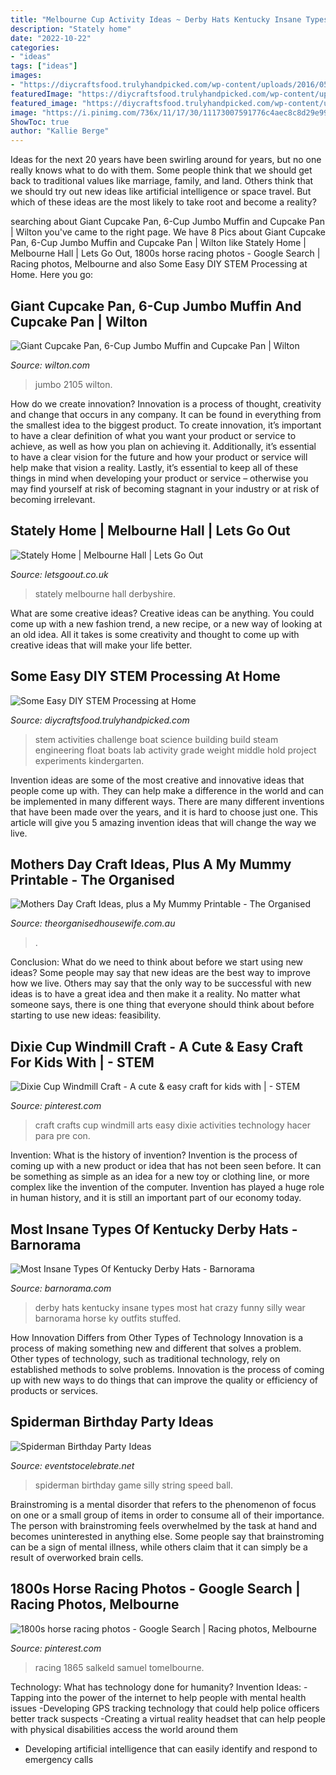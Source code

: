 ```yaml
---
title: "Melbourne Cup Activity Ideas ~ Derby Hats Kentucky Insane Types Most Hat Crazy Funny Silly Wear Barnorama Horse Ky Outfits Stuffed"
description: "Stately home"
date: "2022-10-22"
categories:
- "ideas"
tags: ["ideas"]
images:
- "https://diycraftsfood.trulyhandpicked.com/wp-content/uploads/2016/05/stem-activities_mv.jpg"
featuredImage: "https://diycraftsfood.trulyhandpicked.com/wp-content/uploads/2016/05/stem-activities_mv.jpg"
featured_image: "https://diycraftsfood.trulyhandpicked.com/wp-content/uploads/2016/05/stem-activities_mv.jpg"
image: "https://i.pinimg.com/736x/11/17/30/11173007591776c4aec8c8d29e999cd2.jpg"
ShowToc: true
author: "Kallie Berge"
---
```



Ideas for the next 20 years have been swirling around for years, but no one really knows what to do with them. Some people think that we should get back to traditional values like marriage, family, and land. Others think that we should try out new ideas like artificial intelligence or space travel. But which of these ideas are the most likely to take root and become a reality?

	

		
searching about Giant Cupcake Pan, 6-Cup Jumbo Muffin and Cupcake Pan | Wilton you've came to the right page. We have 8 Pics about Giant Cupcake Pan, 6-Cup Jumbo Muffin and Cupcake Pan | Wilton like Stately Home | Melbourne Hall | Lets Go Out, 1800s horse racing photos - Google Search | Racing photos, Melbourne and also Some Easy DIY STEM Processing at Home. Here you go:
		
    
## Giant Cupcake Pan, 6-Cup Jumbo Muffin And Cupcake Pan | Wilton

<img loading=lazy src="https://www.wilton.com/dw/image/v2/AAWA_PRD/on/demandware.static/-/Sites-wilton-product-master/default/dw20afdf7d/images/product/2105-9921/2105-9921_LS2.jpg?sw=1440&amp;sh=750&amp;sm=fit" onerror="this.onerror=null;this.src='https://tse4.mm.bing.net/th?id=OIP.kRYcZF_02IMOMAlgqsjitgHaHa&amp;pid=15.1';" alt="Giant Cupcake Pan, 6-Cup Jumbo Muffin and Cupcake Pan | Wilton">

_Source: wilton.com_

>jumbo 2105 wilton. 

	

How do we create innovation?
Innovation is a process of thought, creativity and change that occurs in any company. It can be found in everything from the smallest idea to the biggest product. To create innovation, it’s important to have a clear definition of what you want your product or service to achieve, as well as how you plan on achieving it. Additionally, it’s essential to have a clear vision for the future and how your product or service will help make that vision a reality. Lastly, it’s essential to keep all of these things in mind when developing your product or service – otherwise you may find yourself at risk of becoming stagnant in your industry or at risk of becoming irrelevant.

    
## Stately Home | Melbourne Hall | Lets Go Out

<img loading=lazy src="https://www.letsgoout.co.uk/media/a/a/0b1e7e9d6228dd9f31df901df9846e44954eefb4-003625.PNG" onerror="this.onerror=null;this.src='https://tse3.mm.bing.net/th?id=OIP.Xzt5RXztZwe05ABiJYmA8wHaFD&amp;pid=15.1';" alt="Stately Home | Melbourne Hall | Lets Go Out">

_Source: letsgoout.co.uk_

>stately melbourne hall derbyshire. 

	

What are some creative ideas?
Creative ideas can be anything. You could come up with a new fashion trend, a new recipe, or a new way of looking at an old idea. All it takes is some creativity and thought to come up with creative ideas that will make your life better.

    
## Some Easy DIY STEM Processing At Home

<img loading=lazy src="https://diycraftsfood.trulyhandpicked.com/wp-content/uploads/2016/05/stem-activities_mv.jpg" onerror="this.onerror=null;this.src='https://tse1.mm.bing.net/th?id=OIP.4ZCIUzuzhM-WLzHeC7pekgHaJ3&amp;pid=15.1';" alt="Some Easy DIY STEM Processing at Home">

_Source: diycraftsfood.trulyhandpicked.com_

>stem activities challenge boat science building build steam engineering float boats lab activity grade weight middle hold project experiments kindergarten. 

	

Invention ideas are some of the most creative and innovative ideas that people come up with. They can help make a difference in the world and can be implemented in many different ways. There are many different inventions that have been made over the years, and it is hard to choose just one. This article will give you 5 amazing invention ideas that will change the way we live.

    
## Mothers Day Craft Ideas, Plus A My Mummy Printable - The Organised

<img loading=lazy src="https://theorganisedhousewife.com.au/wp-content/uploads/2013/05/thumbprints.jpg" onerror="this.onerror=null;this.src='https://tse4.mm.bing.net/th?id=OIP.4PYK6Yi7kJuXMStT1A25LQHaLL&amp;pid=15.1';" alt="Mothers Day Craft Ideas, plus a My Mummy Printable - The Organised">

_Source: theorganisedhousewife.com.au_

>. 

	

Conclusion: What do we need to think about before we start using new ideas?
Some people may say that new ideas are the best way to improve how we live. Others may say that the only way to be successful with new ideas is to have a great idea and then make it a reality. No matter what someone says, there is one thing that everyone should think about before starting to use new ideas: feasibility.

    
## Dixie Cup Windmill Craft - A Cute &amp; Easy Craft For Kids With | - STEM

<img loading=lazy src="https://s-media-cache-ak0.pinimg.com/736x/21/4f/39/214f39ca768fc3dc3764f79f25043c20.jpg" onerror="this.onerror=null;this.src='https://tse2.mm.bing.net/th?id=OIP.qvqq4VCB8j7GCO0tXxPUMAHaMY&amp;pid=15.1';" alt="Dixie Cup Windmill Craft - A cute &amp; easy craft for kids with | - STEM">

_Source: pinterest.com_

>craft crafts cup windmill arts easy dixie activities technology hacer para pre con. 

	

Invention: What is the history of invention?
Invention is the process of coming up with a new product or idea that has not been seen before. It can be something as simple as an idea for a new toy or clothing line, or more complex like the invention of the computer. Invention has played a huge role in human history, and it is still an important part of our economy today.

    
## Most Insane Types Of Kentucky Derby Hats - Barnorama

<img loading=lazy src="http://www.barnorama.com/wp-content/images/2012/03/Most-Insane-Types-Kentucky-Derby-Hats/17-Most-Insane-Types-Kentucky-Derby-Hats.jpg" onerror="this.onerror=null;this.src='https://tse1.mm.bing.net/th?id=OIP.6WJA6TQBsB7-nO_qtLjQ8wHaLH&amp;pid=15.1';" alt="Most Insane Types Of Kentucky Derby Hats - Barnorama">

_Source: barnorama.com_

>derby hats kentucky insane types most hat crazy funny silly wear barnorama horse ky outfits stuffed. 

	

How Innovation Differs from Other Types of Technology
Innovation is a process of making something new and different that solves a problem. Other types of technology, such as traditional technology, rely on established methods to solve problems. Innovation is the process of coming up with new ways to do things that can improve the quality or efficiency of products or services.

    
## Spiderman Birthday Party Ideas

<img loading=lazy src="https://eventstocelebrate.net/wp-content/uploads/2019/10/spiderman-party-game-with-silly-string-1024x768.jpeg" onerror="this.onerror=null;this.src='https://tse2.mm.bing.net/th?id=OIP.5sw2zEaO7UQMI2pdCCcVMgHaFj&amp;pid=15.1';" alt="Spiderman Birthday Party Ideas">

_Source: eventstocelebrate.net_

>spiderman birthday game silly string speed ball. 

	

Brainstroming is a mental disorder that refers to the phenomenon of focus on one or a small group of items in order to consume all of their importance. The person with brainstroming feels overwhelmed by the task at hand and becomes uninterested in anything else. Some people say that brainstroming can be a sign of mental illness, while others claim that it can simply be a result of overworked brain cells.

    
## 1800s Horse Racing Photos - Google Search | Racing Photos, Melbourne

<img loading=lazy src="https://i.pinimg.com/736x/11/17/30/11173007591776c4aec8c8d29e999cd2.jpg" onerror="this.onerror=null;this.src='https://tse2.mm.bing.net/th?id=OIP.XtSx3ESWrXMuCTsKgz_7uAHaEK&amp;pid=15.1';" alt="1800s horse racing photos - Google Search | Racing photos, Melbourne">

_Source: pinterest.com_

>racing 1865 salkeld samuel tomelbourne. 

	

Technology: What has technology done for humanity?
Invention Ideas: 
-Tapping into the power of the internet to help people with mental health issues 
-Developing GPS tracking technology that could help police officers better track suspects 
-Creating a virtual reality headset that can help people with physical disabilities access the world around them 
- Developing artificial intelligence that can easily identify and respond to emergency calls

